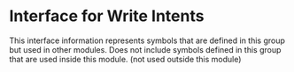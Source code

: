 
# Interface for Write Intents
This interface information represents symbols that are defined in this group but used in other modules.  Does not include symbols defined in this group that are used inside this module.
(not used outside this module)
